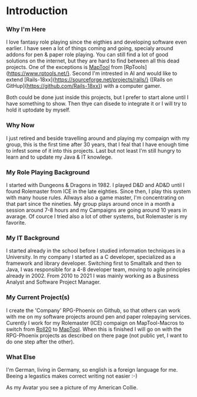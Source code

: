 # Introduction

### Why I'm Here
I love fantasy role playing since the eigthies and developing software even earlier. I have seen a lot of things coming and going, specialy around addons for pen & paper role playing. You can still find a lot of good solutions on the internet, but they are hard to find between all this dead projects. One of the exceptions is [MapTool](https://www.rptools.net/toolbox/maptool/) from [RpTools](https://www.rptools.net/}.
Second I'm intrested in AI and would like to extend [Rails-18xx]{https://sourceforge.net/projects/rails/} ([Rails on GitHup]{https://github.com/Rails-18xx}) with a computer gamer.

Both could be done just inside this projects, but I prefer to start alone until I have something to show. Then thye can disede to integrate it or I will try to hold it uptodate by myself.


### Why Now
I just retired and beside travelling around and playing my compaign with my group, this is the first time after 30 years, that I feal that I have enough time to infest some of it into this projects. Last but not least I'm still hungry to learn and to update my Java & IT knowlege. 

### My Role Playing Background
I started with Dungeons & Dragons in 1982. I played D&D and AD&D until I found Rolemaster from ICE in the late eighties. Since then, I play this system with many house rules. Allways also a game master, I'm concentrating on that part since the nineties. My group plays around once in a month a session around 7-8 hours and my Campaigns are going around 10 years in avarage. Of cource I tried also a lot of other systems, but Rolemaster is my favorite.

### My IT Background
I started already in the school before I studied information techniques in a University. In my company I started as a C developer, specialized as a framework and library developer.
Switching first to Smalltalk and then to Java, I was responsible for a 4-8 developer team, moving to agile principles already in 2002. From 2010 to 2021 I was mainly working as a Business Analyst and Software Project Manager. 

### My Current Project(s)
I create the 'Company' RPG-Phoenix on Github, so that others can work with me on my software projects around pen and paper rolepaying services.
Curently I work for my Rolemaster (ICE) compaign on MapTool-Macros to switch from [Roll20](https://app.roll20.net) to [MapTool](https://www.rptools.net/toolbox/maptool/). When this is finished I will go on with the RPG-Phoenix projects as described on there page (not public yet, I want to do one step after the other).

### What Else
I'm German, living in Germany, so english is a foreign language for me. Beeing a legastics makes correct writing not easier :-)

As my Avatar you see a picture of my American Collie.

<!--
**Snarfbur/Snarfbur** is a ✨ _special_ ✨ repository because its `README.md` (this file) appears on your GitHub profile.

Here are some ideas to get you started:

- 🔭 I’m currently working on ...
- 🌱 I’m currently learning ...
- 👯 I’m looking to collaborate on ...
- 🤔 I’m looking for help with ...
- 💬 Ask me about ...
- 📫 How to reach me: ...
- 😄 Pronouns: ...
- ⚡ Fun fact: ...
-->
